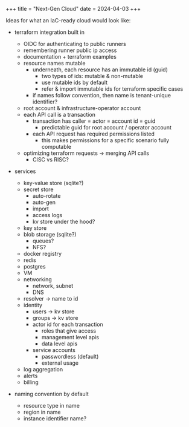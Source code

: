 +++
title = "Next-Gen Cloud"
date = 2024-04-03
+++

Ideas for what an IaC-ready cloud would look like:

- terraform integration built in
  - OIDC for authenticating to public runners
  - remembering runner public ip access
  - documentation + terraform examples
  - resource names mutable
    - underneath, each resource has an immutable id (guid)
      - two types of ids: mutable & non-mutable
      - use mutable ids by default
      - refer & import immutable ids for terraform specific cases
    - if names follow convention, then name is tenant-unique identifier?
  - root account & infrastructure-operator account
  - each API call is a transaction
    - transaction has caller = actor = account id = guid
      - predictable guid for root account / operator account
    - each API request has required permissions listed
      - this makes permissions for a specific scenario fully computable
  - optimizing terraform requests -> merging API calls
    - CISC vs RISC?

- services
  - key-value store (sqlite?)
  - secret store
    - auto-rotate
    - auto-gen
    - import
    - access logs
    - kv store under the hood?
  - key store
  - blob storage (sqlite?)
    - queues?
    - NFS?
  - docker registry
  - redis
  - postgres
  - VM
  - networking
    - network, subnet
    - DNS
  - resolver -> name to id
  - identity
    - users -> kv store
    - groups -> kv store
    - actor id for each transaction
      - roles that give access
      - management level apis
      - data level apis
    - service accounts
      - passwordless (default)
      - external usage
  - log aggregation
  - alerts
  - billing

- naming convention by default
  - resource type in name
  - region in name
  - instance identifier name?
